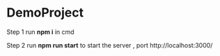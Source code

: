 # DemoProject

Step 1 run **npm i** in cmd




Step 2 run **npm run start** to start the server , port http://localhost:3000/
